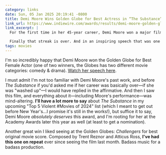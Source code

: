 ```yaml
---
category: links
date: Sun, 05 Jan 2025 20:19:41 -0800
title: Demi Moore Wins Golden Globe for Best Actress in “The Substance”
link_url: https://www.indiewire.com/awards/results/demi-moore-golden-globes-speech-popcorn-actress-1235082475/
link_excerpt: |
  For the first time in her 45-year career, Demi Moore won a major film or TV award, taking home the Golden Globe for Best Performance by a Female Actor in a Motion Picture, Musical or Comedy for her work in “The Substance.” Despite roles in films like “Ghost,” “G.I. Jane,” and “Indecent Proposal,” the star had never won, despite two prior Globe nominations and one Primetime Emmy nod.

  Finally that streak is over. And in an inspiring speech that was one of the highlights of the awards ceremony, Moore said that this win was validation that she’s no longer just a “popcorn actress” and deserves every minute of her laurels.
tags: movies
---
```


I'm so incredibly happy that Demi Moore won the Golden Globe for Best Female Actor (one of two winners, the Globes has two different movie categories: comedy & drama). [Watch her speech here](https://www.youtube.com/watch?v=9SvW3XJP5Ic).

I must admit I'm not too familiar with Demi Moore's past work, and before _The Substance_ if you'd asked me if her career was basically over—if she was "washed up"—I would have replied in the affirmative. And then I saw this film, and everything about it—including Moore's performance—was mind-altering. **I'll have a lot more to say** about _The Substance_ in my upcoming "Top 5 Violent #Movies of 2024" list (which I meant to get out before New Year's…I promise it's still in the works!), but suffice it to say, Demi Moore _absolutely deserves_ this award, and I'm rooting for her at the Academy Awards later this year as well (at least to get a nomination).

Another great win I liked seeing at the Golden Globes: _Challengers_ for best original movie score. Composed by Trent Reznor and Atticus Ross, **I've had this one on repeat** ever since seeing the film last month. Badass music for a badass production.
